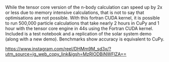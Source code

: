 While the tensor core version of the n-body calculation can speed up by 2x or less due to memory intensive calculations, that is not to say that optimisations are not possible. With this fortran CUDA kernel, it is possible to run 500,000 particle calculations that take nearly 2 hours in CuPy and 1 hour with the tensor core engine in 44s using the Fortran CUDA kernel. Included is a test notebook and a replication of the solar system demo (along with a new demo). Benchmarks show accuracy is equivalent to CuPy.

https://www.instagram.com/reel/DHMm9M_sd3x/?utm_source=ig_web_copy_link&igsh=MzRlODBiNWFlZA==
